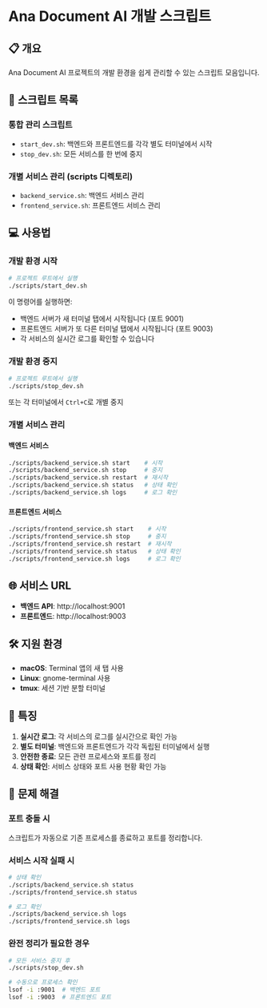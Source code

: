 # Ana Document AI 개발 스크립트

## 📋 개요
Ana Document AI 프로젝트의 개발 환경을 쉽게 관리할 수 있는 스크립트 모음입니다.

## 🚀 스크립트 목록

### 통합 관리 스크립트
- `start_dev.sh`: 백엔드와 프론트엔드를 각각 별도 터미널에서 시작
- `stop_dev.sh`: 모든 서비스를 한 번에 중지

### 개별 서비스 관리 (scripts 디렉토리)
- `backend_service.sh`: 백엔드 서비스 관리
- `frontend_service.sh`: 프론트엔드 서비스 관리

## 💻 사용법

### 개발 환경 시작
```bash
# 프로젝트 루트에서 실행
./scripts/start_dev.sh
```

이 명령어를 실행하면:
- 백엔드 서버가 새 터미널 탭에서 시작됩니다 (포트 9001)
- 프론트엔드 서버가 또 다른 터미널 탭에서 시작됩니다 (포트 9003)
- 각 서비스의 실시간 로그를 확인할 수 있습니다

### 개발 환경 중지
```bash
# 프로젝트 루트에서 실행
./scripts/stop_dev.sh
```

또는 각 터미널에서 `Ctrl+C`로 개별 중지

### 개별 서비스 관리

#### 백엔드 서비스
```bash
./scripts/backend_service.sh start    # 시작
./scripts/backend_service.sh stop     # 중지
./scripts/backend_service.sh restart  # 재시작
./scripts/backend_service.sh status   # 상태 확인
./scripts/backend_service.sh logs     # 로그 확인
```

#### 프론트엔드 서비스
```bash
./scripts/frontend_service.sh start    # 시작
./scripts/frontend_service.sh stop     # 중지
./scripts/frontend_service.sh restart  # 재시작
./scripts/frontend_service.sh status   # 상태 확인
./scripts/frontend_service.sh logs     # 로그 확인
```

## 🌐 서비스 URL

- **백엔드 API**: http://localhost:9001
- **프론트엔드**: http://localhost:9003

## 🛠️ 지원 환경

- **macOS**: Terminal 앱의 새 탭 사용
- **Linux**: gnome-terminal 사용
- **tmux**: 세션 기반 분할 터미널

## 📝 특징

1. **실시간 로그**: 각 서비스의 로그를 실시간으로 확인 가능
2. **별도 터미널**: 백엔드와 프론트엔드가 각각 독립된 터미널에서 실행
3. **안전한 종료**: 모든 관련 프로세스와 포트를 정리
4. **상태 확인**: 서비스 상태와 포트 사용 현황 확인 가능

## 🔧 문제 해결

### 포트 충돌 시
스크립트가 자동으로 기존 프로세스를 종료하고 포트를 정리합니다.

### 서비스 시작 실패 시
```bash
# 상태 확인
./scripts/backend_service.sh status
./scripts/frontend_service.sh status

# 로그 확인
./scripts/backend_service.sh logs
./scripts/frontend_service.sh logs
```

### 완전 정리가 필요한 경우
```bash
# 모든 서비스 중지 후
./scripts/stop_dev.sh

# 수동으로 프로세스 확인
lsof -i :9001  # 백엔드 포트
lsof -i :9003  # 프론트엔드 포트
```
